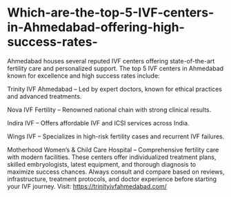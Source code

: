 # Which-are-the-top-5-IVF-centers-in-Ahmedabad-offering-high-success-rates-

Ahmedabad houses several reputed IVF centers offering state-of-the-art fertility care and personalized support. The top 5 IVF centers in Ahmedabad known for excellence and high success rates include:

Trinity IVF Ahmedabad – Led by expert doctors, known for ethical practices and advanced treatments.

Nova IVF Fertility – Renowned national chain with strong clinical results.

Indira IVF – Offers affordable IVF and ICSI services across India.

Wings IVF – Specializes in high-risk fertility cases and recurrent IVF failures.

Motherhood Women’s & Child Care Hospital – Comprehensive fertility care with modern facilities.
These centers offer individualized treatment plans, skilled embryologists, latest equipment, and thorough diagnosis to maximize success chances. Always consult and compare based on reviews, infrastructure, treatment protocols, and doctor experience before starting your IVF journey.
Visit: https://trinityivfahmedabad.com/
